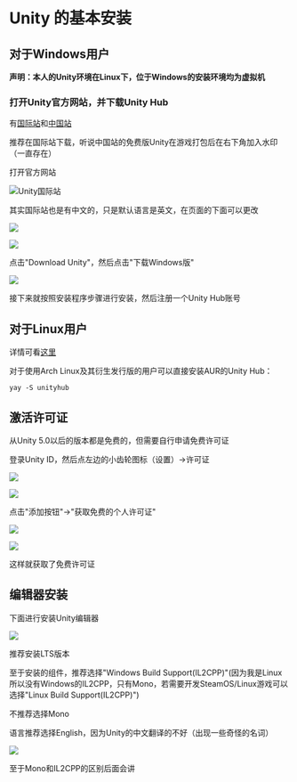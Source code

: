 # Unity 的基本安装

## 对于Windows用户

**声明：本人的Unity环境在Linux下，位于Windows的安装环境均为虚拟机**

### 打开Unity官方网站，并下载Unity Hub

有[国际站](https://unity.com)和[中国站](https://unity.cn)

推荐在国际站下载，听说中国站的免费版Unity在游戏打包后在右下角加入水印（一直存在）

打开官方网站

![Unity国际站](https://static.amekiri.com/images/2023-02-21_22-55.png)

其实国际站也是有中文的，只是默认语言是英文，在页面的下面可以更改

![](https://static.amekiri.com/images/2023-02-21_22-59.png)

![](https://static.amekiri.com/images/2023-02-21_23-00.png)

点击"Download Unity"，然后点击"下载Windows版"

![](https://static.amekiri.com/images/2023-02-21_23-03.png)

接下来就按照安装程序步骤进行安装，然后注册一个Unity Hub账号

## 对于Linux用户

详情可看[这里](https://docs.unity3d.com/hub/manual/InstallHub.html#install-hub-linux)

对于使用Arch Linux及其衍生发行版的用户可以直接安装AUR的Unity Hub：

````shell
yay -S unityhub
````

## 激活许可证

从Unity 5.0以后的版本都是免费的，但需要自行申请免费许可证

登录Unity ID，然后点左边的小齿轮图标（设置）->许可证

![](https://static.amekiri.com/images/2023-02-21_23-47.png)

![](https://static.amekiri.com/images/2023-02-21_23-50.png)

点击"添加按钮"->"获取免费的个人许可证"

![](https://static.amekiri.com/images/2023-02-21_23-52.png)

![](https://static.amekiri.com/images/2023-02-21_23-53.png)

这样就获取了免费许可证

## 编辑器安装

下面进行安装Unity编辑器

![](https://static.amekiri.com/images/2023-02-22_00-02.png)

推荐安装LTS版本

至于安装的组件，推荐选择"Windows Build Support(IL2CPP)"(因为我是Linux所以没有Windows的IL2CPP，只有Mono，若需要开发SteamOS/Linux游戏可以选择"Linux Build Support(IL2CPP)")

不推荐选择Mono

语言推荐选择English，因为Unity的中文翻译的不好（出现一些奇怪的名词）

![](https://static.amekiri.com/images/2023-02-22_00-04.png)

至于Mono和IL2CPP的区别后面会讲